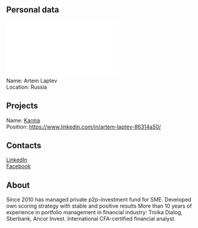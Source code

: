 ## Personal data
![ photo](../people/photo/artem_laptev.md)  
Name: Artem Laptev  
Location: Russia  
## Projects 
Name: [Karma](../projects/karma.md)  
Position: https://www.linkedin.com/in/artem-laptev-86314a50/
## Contacts
[LinkedIn](https://www.linkedin.com/in/artem-laptev-86314a50/)  
[Facebook](https://www.facebook.com/tema.laptev)  

## About
Since 2010 has managed private p2p-investment fund for SME. 
Developed own scoring strategy with stable and positive results More than 10 years of experience in portfolio management in financial industry: Troika Dialog, Sberbank, Ancor Invest. International CFA-certified financial analyst. 